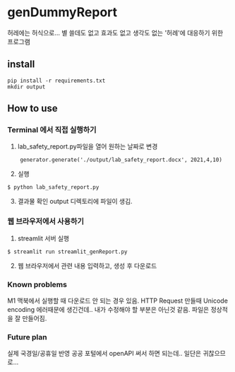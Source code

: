 # genDummyReport
허레에는 허식으로...
별 쓸데도 없고 효과도 없고 생각도 없는 '허례'에 대응하기 위한 프로그램

## install
```
pip install -r requirements.txt
mkdir output
```
## How to use

### Terminal 에서 직접 실행하기
1. lab_safety_report.py파일을 열어 원하는 날짜로 변경

```
    generator.generate('./output/lab_safety_report.docx', 2021,4,10)
```

2. 실행
```
$ python lab_safety_report.py
```
3. 결과물 확인
output 디렉토리에 파일이 생김.

### 웹 브라우저에서 사용하기
1. streamlit 서버 실행
```
$ streamlit run streamlit_genReport.py
```
2. 웹 브라우저에서 관련 내용 입력하고, 생성 후 다운로드
 
 
### Known problems
M1 맥북에서 실행할 때 다운로드 안 되는 경우 있음. HTTP Request 만들때 Unicode encoding 에러때문에 생긴건데.. 내가 수정해야 할 부분은 아닌것 같음.
파일은 정상적을 잘 만들어짐.

### Future plan
실제 국경일/공휴일 반영
공공 포털에서 openAPI 써서 하면 되는데.. 일단은 귀찮으므로...
